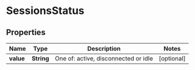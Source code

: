 # SessionsStatus

## Properties
Name | Type | Description | Notes
------------ | ------------- | ------------- | -------------
**value** | **String** | One of: active, disconnected or idle |  [optional]
